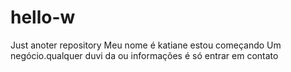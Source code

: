 # hello-w
Just anoter repository
Meu nome é katiane estou começando
Um negócio.qualquer duvi da ou informações é só entrar em contato
